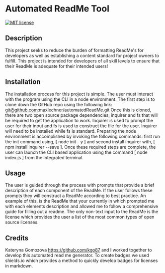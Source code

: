 
  # Automated ReadMe Tool      
  [![MIT license](https://img.shields.io/badge/License-MIT-blue.svg)](https://lbesson.mit-license.org/)

  ## Description
  This project seeks to reduce the burden of formatting ReadMe's for developers as well as establishing a content standard for project owners to fulfill. This project is intended for developers of all skill levels to ensure that their ReadMe is adequate for their intended users!

  ## Installation
  The installation process for this project is simple. The user must interact with the program using the CLI in a node environment. The first step is to clone down the GitHub repo using the following link: git@github.com:maxlechner/automatedReadMe.git Once this is cloned, there are two open source package dependencies, inquirer and fs that will be required to get the application to work. Inquirer is used to prompt the user for their input and fs is used to construct the file for the user. Inquirer will need to be installed while fs is standard. Preparing the node environment is accomplished by invoking the following commands: first run the init command using, [ node init - y ] and second install inquirer with, [ npm install inquirer --save ]. Once these required steps are complete, the user can launch the CLI based application using the command [ node index.js ]  from the integrated terminal. 

  ## Usage
  The user is guided through the process with prompts that provide a brief description of each component of the ReadMe. If the user follows these prompts they will construct a ReadMe according to best practice. An example of this, is the ReadMe that your currently in which prompted me with each elements description and allowed me to follow a comprehensive guide for filling out a readme. The only non-text input to the ReadMe is the license which provides the user a list of the most common types of open source licenses.

  ## Credits
  Kateryna Gomozova https://github.com/kgo87 and I worked together to develop this automated read me generator. To create badges we used shields.io which provides a method to quickly develop badges for licenses in markdown.


